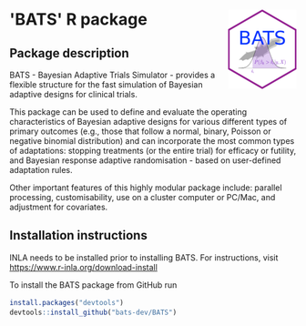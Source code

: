 

# 'BATS' R package <img src="man/figures/logo.png" align="right" height="139" alt="" />

<h2>Package description</h2> 

BATS - Bayesian Adaptive Trials Simulator - provides a flexible structure for the fast simulation of Bayesian adaptive designs for clinical trials. 

This package can be used to define and evaluate the operating characteristics of Bayesian adaptive designs for various different types of primary outcomes (e.g., those that follow a normal, binary, Poisson or negative binomial distribution) and can incorporate the most common types of adaptations: stopping treatments (or the entire trial) for efficacy or futility, and Bayesian response adaptive randomisation - based on user-defined adaptation rules. 

Other important features of this highly modular package include: parallel processing, customisability, use on a cluster computer or PC/Mac, and adjustment for covariates.

<h2>Installation instructions</h2> 

INLA needs to be installed prior to installing BATS. For instructions, visit https://www.r-inla.org/download-install

To install the BATS package from GitHub run

```r
install.packages("devtools")
devtools::install_github("bats-dev/BATS")
```


